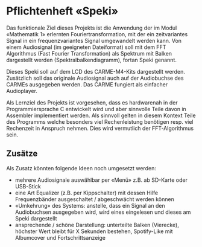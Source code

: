 # Pflichtenheft «Speki»
Das funktionale Ziel dieses Projekts ist die Anwendung der im Modul «Mathematik 1» erlernten Fouriertransformation, mit der ein zeitvariantes Signal in ein frequenzvariantes Signal umgewandelt werden kann. Von einem Audiosignal (im geeigneten Dateiformat) soll mit dem FFT Algorithmus (Fast Fourier Transformation) als Spektrum mit Balken dargestellt werden (Spektralbalkendiagramm), fortan Speki genannt.

Dieses Speki soll auf dem LCD des CARME-M4-Kits dargestellt werden. Zusätzlich soll das originale Audiosignal auch auf der Audiobuchse des CARMEs ausgegeben werden. Das CARME fungiert als einfacher Audioplayer.

Als Lernziel des Projekts ist vorgesehen, dass es hardwarenah in der Programmiersprache C entwickelt wird und aber sinnvolle Teile davon in Assembler implementiert werden. Als sinnvoll gelten in diesem Kontext Teile des Programms welche besonders viel Rechenleistung benötigen resp. viel Rechenzeit in Anspruch nehmen. Dies wird vermutlich der FFT-Algorithmus sein.

## Zusätze
Als Zusatz könnten folgende Ideen noch umgesetzt werden:
-	mehrere Audiosignale auswählbar per «Menü» z.B. ab SD-Karte oder USB-Stick
-	eine Art Equalizer (z.B. per Kippschalter) mit dessen Hilfe Frequenzbänder ausgeschaltet / abgeschwächt werden können
-	«Umkehrung» des Systems: anstelle, dass ein Signal an den Audiobuchsen ausgegeben wird, wird eines eingelesen und dieses am Speki dargestellt
-	ansprechende / schöne Darstellung: unterteilte Balken (Vierecke), höchster Wert bleibt für X Sekunden bestehen, Spotify-Like mit Albumcover und Fortschrittsanzeige
